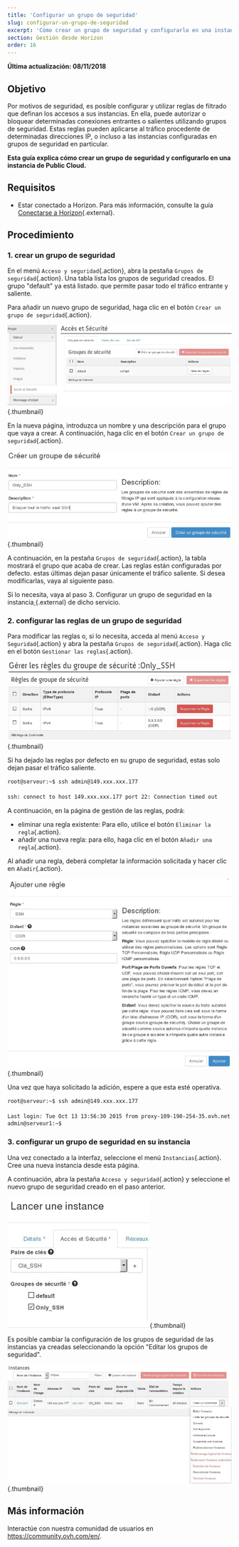 ```yaml
---
title: 'Configurar un grupo de seguridad'
slug: configurar-un-grupo-de-seguridad
excerpt: 'Cómo crear un grupo de seguridad y configurarlo en una instancia de Public Cloud'
section: Gestión desde Horizon
order: 16
---
```


**Última actualización: 08/11/2018**

## Objetivo

Por motivos de seguridad, es posible configurar y utilizar reglas de filtrado que definan los accesos a sus instancias. En ella, puede autorizar o bloquear determinadas conexiones entrantes o salientes utilizando grupos de seguridad. Estas reglas pueden aplicarse al tráfico procedente de determinadas direcciones IP, o incluso a las instancias configuradas en grupos de seguridad en particular.

**Esta guía explica cómo crear un grupo de seguridad y configurarlo en una instancia de Public Cloud.**

## Requisitos

- Estar conectado a Horizon. Para más información, consulte la guía [Conectarse a Horizon](https://docs.ovh.com/es/public-cloud/crear_un_acceso_a_horizon/){.external}.

## Procedimiento

### 1\. crear un grupo de seguridad

En el menú `Acceso y seguridad`{.action}, abra la pestaña `Grupos de seguridad`{.action}. Una tabla lista los grupos de seguridad creados. El grupo "default" ya está listado. que permite pasar todo el tráfico entrante y saliente.

Para añadir un nuevo grupo de seguridad, haga clic en el botón `Crear un grupo de seguridad`{.action}.

![public-cloud](images/2959.png){.thumbnail}

En la nueva página, introduzca un nombre y una descripción para el grupo que vaya a crear. A continuación, haga clic en el botón `Crear un grupo de seguridad`{.action}.

![public-cloud](images/2960.png){.thumbnail}

A continuación, en la pestaña `Grupos de seguridad`{.action}, la tabla mostrará el grupo que acaba de crear. Las reglas están configuradas por defecto. estas últimas dejan pasar únicamente el tráfico saliente. Si desea modificarlas, vaya al siguiente paso.

Si lo necesita, vaya al paso 3\. Configurar un grupo de seguridad en la instancia[ ](./#3-configurar-un-grupo-de-seguridad-en-su-instancia){.external} de dicho servicio.

### 2\. configurar las reglas de un grupo de seguridad

Para modificar las reglas o, si lo necesita, acceda al menú `Acceso y Seguridad`{.action} y abra la pestaña `Grupos de seguridad`{.action}. Haga clic en el botón `Gestionar las reglas`{.action}. 

![public-cloud](images/2961.png){.thumbnail}

Si ha dejado las reglas por defecto en su grupo de seguridad, estas solo dejan pasar el tráfico saliente.

```bash
root@serveur:~$ ssh admin@149.xxx.xxx.177

ssh: connect to host 149.xxx.xxx.177 port 22: Connection timed out
```

A continuación, en la página de gestión de las reglas, podrá:

- eliminar una regla existente: Para ello, utilice el botón `Eliminar la regla`{.action}.
- añadir una nueva regla: para ello, haga clic en el botón `Añadir una regla`{.action}.

Al añadir una regla, deberá completar la información solicitada y hacer clic en `Añadir`{.action}. 

![public-cloud](images/2963.png){.thumbnail}

Una vez que haya solicitado la adición, espere a que esta esté operativa.

```bash
root@serveur:~$ ssh admin@149.xxx.xxx.177

Last login: Tue Oct 13 13:56:30 2015 from proxy-109-190-254-35.ovh.net
admin@serveur1:~$
```

### 3\. configurar un grupo de seguridad en su instancia

Una vez conectado a la interfaz, seleccione el menú `Instancias`{.action}. Cree una nueva instancia desde esta página. 

A continuación, abra la pestaña `Acceso y seguridad`{.action} y seleccione el nuevo grupo de seguridad creado en el paso anterior.

![public-cloud](images/2962.png){.thumbnail}

Es posible cambiar la configuración de los grupos de seguridad de las instancias ya creadas seleccionando la opción "Editar los grupos de seguridad".

![public-cloud](images/2964.png){.thumbnail}

## Más información

Interactúe con nuestra comunidad de usuarios en <https://community.ovh.com/en/>.
